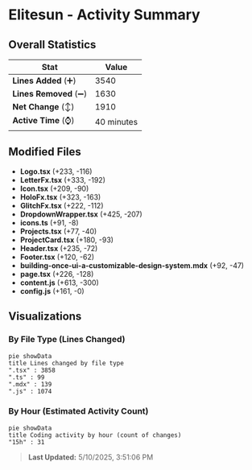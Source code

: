 # Elitesun - Activity Summary 

## Overall Statistics

| Stat                   | Value                                                             |
| ---------------------- | ----------------------------------------------------------------- |
| **Lines Added** (➕)   | 3540                                          |
| **Lines Removed** (➖) | 1630                                        |
| **Net Change** (↕)    | 1910                |
| **Active Time** (⌚)   | 40 minutes |


## Modified Files
- **Logo.tsx** (+233, -116)
- **LetterFx.tsx** (+333, -192)
- **Icon.tsx** (+209, -90)
- **HoloFx.tsx** (+323, -163)
- **GlitchFx.tsx** (+222, -112)
- **DropdownWrapper.tsx** (+425, -207)
- **icons.ts** (+91, -8)
- **Projects.tsx** (+77, -40)
- **ProjectCard.tsx** (+180, -93)
- **Header.tsx** (+235, -72)
- **Footer.tsx** (+120, -62)
- **building-once-ui-a-customizable-design-system.mdx** (+92, -47)
- **page.tsx** (+226, -128)
- **content.js** (+613, -300)
- **config.js** (+161, -0)

## Visualizations

### By File Type (Lines Changed)

```mermaid
pie showData
title Lines changed by file type
".tsx" : 3858
".ts" : 99
".mdx" : 139
".js" : 1074
```

### By Hour (Estimated Activity Count)

```mermaid
pie showData
title Coding activity by hour (count of changes)
"15h" : 31
```


> **Last Updated:** 5/10/2025, 3:51:06 PM